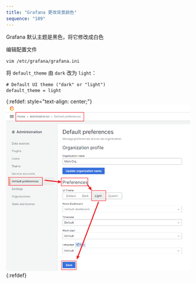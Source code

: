 ```yaml
---
title: "Grafana 更改背景颜色"
sequence: "109"
---
```


Grafana 默认主题是黑色，将它修改成白色

编辑配置文件

```text
vim /etc/grafana/grafana.ini
```

将 `default_theme` 由 `dark` 改为 `light`：

```text
# Default UI theme ("dark" or "light")
default_theme = light
```

{:refdef: style="text-align: center;"}
![](/assets/images/grafana/grafana-administration-default-preference-light.png)
{:refdef}

